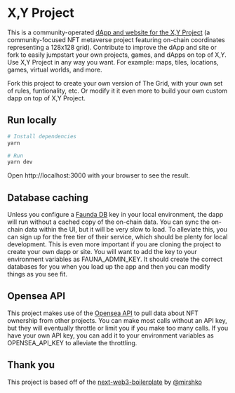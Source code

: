 # X,Y Project

This is a community-operated [dApp and website for the X,Y Project](https://xyproject.io) (a community-focused NFT metaverse project featuring on-chain coordinates representing a 128x128 grid). Contribute to improve the dApp and site or fork to easily jumpstart your own projects, games, and dApps on top of X,Y. Use X,Y Project in any way you want. For example: maps, tiles, locations, games, virtual worlds, and more.

Fork this project to create your own version of The Grid, with your own set of rules, funtionality, etc. Or modify it it even more to build your own custom dapp on top of X,Y Project.

## Run locally

```bash
# Install dependencies
yarn

# Run
yarn dev
```

Open http://localhost:3000 with your browser to see the result.

## Database caching

Unless you configure a [Faunda DB](https://fauna.com) key in your local environment, the dapp will run without a cached copy of the on-chain data. You can sync the on-chain data within the UI, but it will be very slow to load. To alleviate this, you can sign up for the free tier of their service, which should be plenty for local development. This is even more important if you are cloning the project to create your own dapp or site. You will want to add the key to your environment variables as FAUNA_ADMIN_KEY. It should create the correct databases for you when you load up the app and then you can modify things as you see fit.

## Opensea API

This project makes use of the [Opensea API](https://docs.opensea.io/reference/getting-assets) to pull data about NFT ownership from other projects. You can make most calls without an API key, but they will eventually throttle or limit you if you make too many calls. If you have your own API key, you can add it to your environment variables as OPENSEA_API_KEY to alleviate the throttling.

## Thank you

This project is based off of the [next-web3-boilerplate](https://github.com/mirshko/next-web3-boilerplate) by [@mirshko](https://github.com/mirshko)
